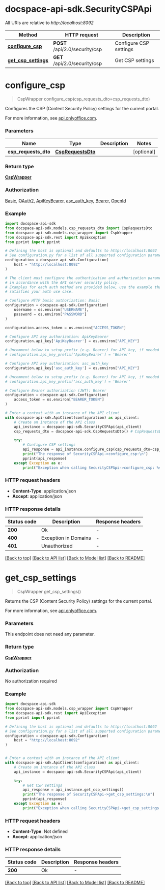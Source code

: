 # docspace-api-sdk.SecurityCSPApi

All URIs are relative to *http://localhost:8092*

Method | HTTP request | Description
------------- | ------------- | -------------
[**configure_csp**](#configure_csp) | **POST** /api/2.0/security/csp | Configure CSP settings
[**get_csp_settings**](#get_csp_settings) | **GET** /api/2.0/security/csp | Get CSP settings


# **configure_csp**
> CspWrapper configure_csp(csp_requests_dto=csp_requests_dto)

Configures the CSP (Content Security Policy) settings for the current portal.

For more information, see [api.onlyoffice.com]().

### Parameters


Name | Type | Description  | Notes
------------- | ------------- | ------------- | -------------
 **csp_requests_dto** | [**CspRequestsDto**](CspRequestsDto.md)|  | [optional] 

### Return type

[**CspWrapper**](CspWrapper.md)

### Authorization

[Basic](../README.md#Basic), [OAuth2](../README.md#OAuth2), [ApiKeyBearer](../README.md#ApiKeyBearer), [asc_auth_key](../README.md#asc_auth_key), [Bearer](../README.md#Bearer), [OpenId](../README.md#OpenId)

### Example


```python
import docspace-api-sdk
from docspace-api-sdk.models.csp_requests_dto import CspRequestsDto
from docspace-api-sdk.models.csp_wrapper import CspWrapper
from docspace-api-sdk.rest import ApiException
from pprint import pprint

# Defining the host is optional and defaults to http://localhost:8092
# See configuration.py for a list of all supported configuration parameters.
configuration = docspace-api-sdk.Configuration(
    host = "http://localhost:8092"
)

# The client must configure the authentication and authorization parameters
# in accordance with the API server security policy.
# Examples for each auth method are provided below, use the example that
# satisfies your auth use case.

# Configure HTTP basic authorization: Basic
configuration = docspace-api-sdk.Configuration(
    username = os.environ["USERNAME"],
    password = os.environ["PASSWORD"]
)

configuration.access_token = os.environ["ACCESS_TOKEN"]

# Configure API key authorization: ApiKeyBearer
configuration.api_key['ApiKeyBearer'] = os.environ["API_KEY"]

# Uncomment below to setup prefix (e.g. Bearer) for API key, if needed
# configuration.api_key_prefix['ApiKeyBearer'] = 'Bearer'

# Configure API key authorization: asc_auth_key
configuration.api_key['asc_auth_key'] = os.environ["API_KEY"]

# Uncomment below to setup prefix (e.g. Bearer) for API key, if needed
# configuration.api_key_prefix['asc_auth_key'] = 'Bearer'

# Configure Bearer authorization (JWT): Bearer
configuration = docspace-api-sdk.Configuration(
    access_token = os.environ["BEARER_TOKEN"]
)

# Enter a context with an instance of the API client
with docspace-api-sdk.ApiClient(configuration) as api_client:
    # Create an instance of the API class
    api_instance = docspace-api-sdk.SecurityCSPApi(api_client)
    csp_requests_dto = docspace-api-sdk.CspRequestsDto() # CspRequestsDto |  (optional)

    try:
        # Configure CSP settings
        api_response = api_instance.configure_csp(csp_requests_dto=csp_requests_dto)
        print("The response of SecurityCSPApi->configure_csp:\n")
        pprint(api_response)
    except Exception as e:
        print("Exception when calling SecurityCSPApi->configure_csp: %s\n" % e)
```



### HTTP request headers

 - **Content-Type**: application/json
 - **Accept**: application/json


### HTTP response details

| Status code | Description | Response headers |
|-------------|-------------|------------------|
**200** | Ok |  -  |
**400** | Exception in Domains |  -  |
**401** | Unauthorized |  -  |

[[Back to top]](#) [[Back to API list]](../README.md#documentation-for-api-endpoints) [[Back to Model list]](../README.md#documentation-for-models) [[Back to README]](../README.md)

# **get_csp_settings**
> CspWrapper get_csp_settings()

Returns the CSP (Content Security Policy) settings for the current portal.

For more information, see [api.onlyoffice.com]().

### Parameters

This endpoint does not need any parameter.

### Return type

[**CspWrapper**](CspWrapper.md)

### Authorization

No authorization required

### Example


```python
import docspace-api-sdk
from docspace-api-sdk.models.csp_wrapper import CspWrapper
from docspace-api-sdk.rest import ApiException
from pprint import pprint

# Defining the host is optional and defaults to http://localhost:8092
# See configuration.py for a list of all supported configuration parameters.
configuration = docspace-api-sdk.Configuration(
    host = "http://localhost:8092"
)


# Enter a context with an instance of the API client
with docspace-api-sdk.ApiClient(configuration) as api_client:
    # Create an instance of the API class
    api_instance = docspace-api-sdk.SecurityCSPApi(api_client)

    try:
        # Get CSP settings
        api_response = api_instance.get_csp_settings()
        print("The response of SecurityCSPApi->get_csp_settings:\n")
        pprint(api_response)
    except Exception as e:
        print("Exception when calling SecurityCSPApi->get_csp_settings: %s\n" % e)
```



### HTTP request headers

 - **Content-Type**: Not defined
 - **Accept**: application/json


### HTTP response details

| Status code | Description | Response headers |
|-------------|-------------|------------------|
**200** | Ok |  -  |

[[Back to top]](#) [[Back to API list]](../README.md#documentation-for-api-endpoints) [[Back to Model list]](../README.md#documentation-for-models) [[Back to README]](../README.md)

